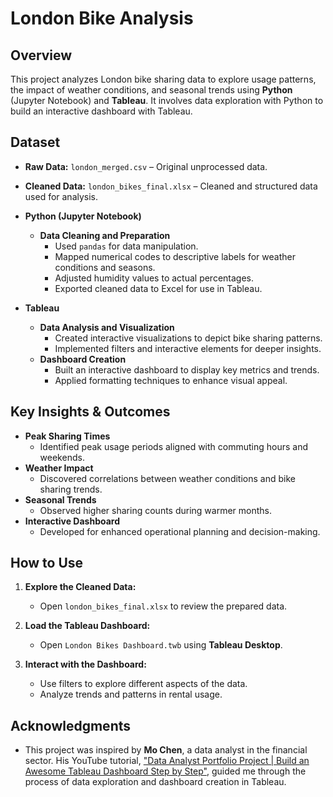# London Bike Analysis

## Overview

This project analyzes London bike sharing data to explore usage patterns, the impact of weather conditions, and seasonal trends using **Python** (Jupyter Notebook) and **Tableau**. It involves data exploration with Python to build an interactive dashboard with Tableau.

## Dataset

- **Raw Data:** `london_merged.csv` – Original unprocessed data.
- **Cleaned Data:** `london_bikes_final.xlsx` – Cleaned and structured data used for analysis.

- **Python (Jupyter Notebook)**
  - **Data Cleaning and Preparation**
    - Used `pandas` for data manipulation.
    - Mapped numerical codes to descriptive labels for weather conditions and seasons.
    - Adjusted humidity values to actual percentages.
    - Exported cleaned data to Excel for use in Tableau.

- **Tableau**
  - **Data Analysis and Visualization**
    - Created interactive visualizations to depict bike sharing patterns.
    - Implemented filters and interactive elements for deeper insights.
  - **Dashboard Creation**
    - Built an interactive dashboard to display key metrics and trends.
    - Applied formatting techniques to enhance visual appeal.

## Key Insights & Outcomes

- **Peak Sharing Times**
  - Identified peak usage periods aligned with commuting hours and weekends.
- **Weather Impact**
  - Discovered correlations between weather conditions and bike sharing trends.
- **Seasonal Trends**
  - Observed higher sharing counts during warmer months.
- **Interactive Dashboard**
  - Developed for enhanced operational planning and decision-making.
 
## How to Use

1. **Explore the Cleaned Data:**
   - Open `london_bikes_final.xlsx` to review the prepared data.

2. **Load the Tableau Dashboard:**
   - Open `London Bikes Dashboard.twb` using **Tableau Desktop**.

3. **Interact with the Dashboard:**
   - Use filters to explore different aspects of the data.
   - Analyze trends and patterns in rental usage.

## Acknowledgments

- This project was inspired by **Mo Chen**, a data analyst in the financial sector. His YouTube tutorial, ["Data Analyst Portfolio Project | Build an Awesome Tableau Dashboard Step by Step"](https://www.youtube.com/watch?v=nl9eZl1IOKI), guided me through the process of data exploration and dashboard creation in Tableau.






